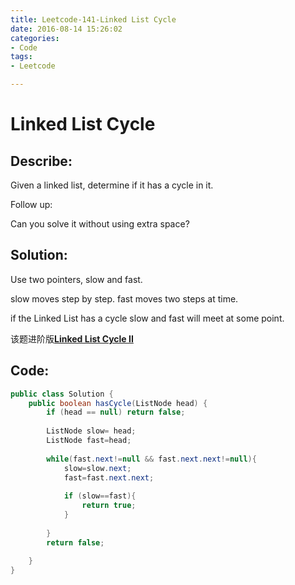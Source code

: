 ```yaml
---
title: Leetcode-141-Linked List Cycle
date: 2016-08-14 15:26:02
categories: 
- Code
tags:
- Leetcode

---
```



# Linked List Cycle
## Describe:
Given a linked list, determine if it has a cycle in it.

Follow up:

Can you solve it without using extra space?

## Solution:

Use two pointers, slow and fast.

slow moves step by step. fast moves two steps at time.

if the Linked List has a cycle slow and fast will meet at some point.

该题进阶版[**Linked List Cycle II**](http://zyy1314.com/2016/08/14/leetcode142/)

## Code:
```java
public class Solution {
    public boolean hasCycle(ListNode head) {
        if (head == null) return false;
         
        ListNode slow= head;
        ListNode fast=head;
        
        while(fast.next!=null && fast.next.next!=null){
            slow=slow.next;
            fast=fast.next.next;
            
            if (slow==fast){
                return true;
            }
            
        }
        return false;
        
    }
}

```